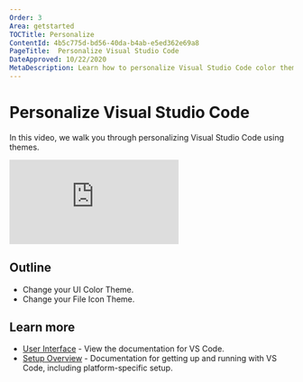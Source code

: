 ```yaml
---
Order: 3
Area: getstarted
TOCTitle: Personalize
ContentId: 4b5c775d-bd56-40da-b4ab-e5ed362e69a8
PageTitle:  Personalize Visual Studio Code
DateApproved: 10/22/2020
MetaDescription: Learn how to personalize Visual Studio Code color themes and file icons.
---
```

# Personalize Visual Studio Code

In this video, we walk you through personalizing Visual Studio Code using themes.

<iframe src="https://www.youtube-nocookie.com/embed/HOShAQzOy4Q" frameborder="0" frameborder="0" allow="accelerometer; autoplay; encrypted-media; gyroscope; picture-in-picture" allowfullscreen></iframe>

## Outline

* Change your UI Color Theme.
* Change your File Icon Theme.

## Learn more

* [User Interface](/docs/getstarted/userinterface.md) - View the documentation for VS Code.
* [Setup Overview](/docs/setup/setup-overview.md) - Documentation for getting up and running with VS Code, including platform-specific setup.
